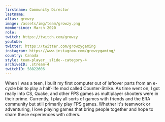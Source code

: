 ```yaml
---
firstname: Community Director
lastname: 
alias: growzy
image: /assets/img/team/growzy.png
membersince: March 2020
role:
twitch: https://twitch.com/growzy
youtube:
twitter: https://twitter.com/growzygaming
instagram: https://www.instagram.com/growzygaming/
country: Canada
style: team-player__slide--category-4
archiveID: .stream-4
twitchID: 58822606 
---
```

When I was a teen, I built my first computer out of leftover parts from an e-cycle bin to play a half-life mod called Counter-Strike. As time went on, I got really into CS, Quake, and other FPS games as multiplayer shooters were in their prime. Currently, I play all sorts of games with friends and the ERA community but still primarily play FPS games. Whether it's teamwork or adventuring, I love playing games that bring people together and hope to share these experiences with others.